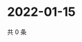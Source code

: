 # 2022-01-15

共 0 条

<!-- BEGIN WEIBO -->
<!-- 最后更新时间 Sat Jan 15 2022 05:00:54 GMT+0800 (China Standard Time) -->

<!-- END WEIBO -->
